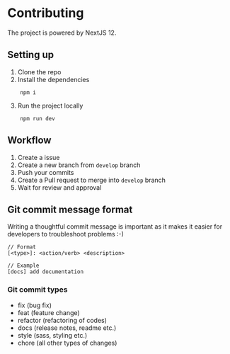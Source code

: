 # Contributing

The project is powered by NextJS 12.

## Setting up

1. Clone the repo
2. Install the dependencies

```
    npm i
```

3. Run the project locally

```
    npm run dev
```

## Workflow

1. Create a issue
2. Create a new branch from `develop` branch
3. Push your commits
4. Create a Pull request to merge into `develop` branch
5. Wait for review and approval

## Git commit message format

Writing a thoughtful commit message is important as it makes it easier for developers to troubleshoot problems :-)

```
// Format
[<type>]: <action/verb> <description>

// Example
[docs] add documentation
```

### Git commit types

-   fix (bug fix)
-   feat (feature change)
-   refactor (refactoring of codes)
-   docs (release notes, readme etc.)
-   style (sass, styling etc.)
-   chore (all other types of changes)
